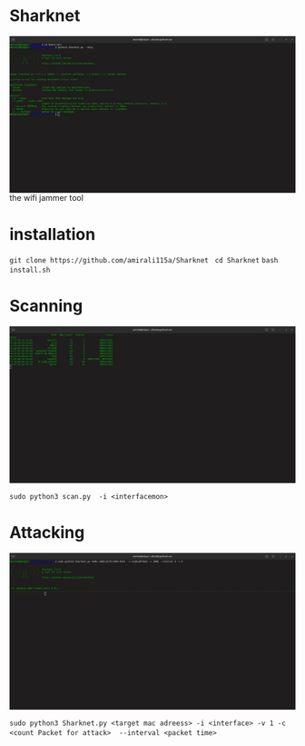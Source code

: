 # Sharknet
<img align="center" src="screen3.png" width="900">
the wifi jammer tool


# installation
`git clone https://github.com/amirali115a/Sharknet `
`cd Sharknet`
`bash install.sh `

# Scanning
<img align="center" src="screen2.png" width="900">

`sudo python3 scan.py  -i <interfacemon>  `

# Attacking
<img align="center" src="screen4.png" width="900">

`sudo python3 Sharknet.py <target mac adreess> -i <interface> -v 1 -c <count Packet for attack>  --interval <packet time>`


